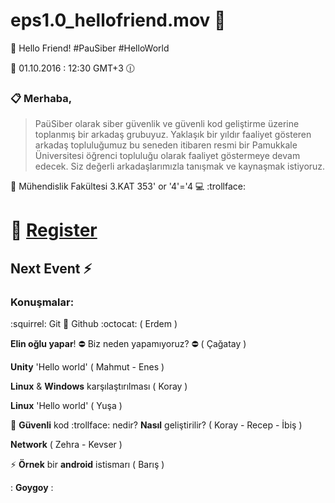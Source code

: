 # eps1.0_hellofriend.mov :movie_camera:


:mega: Hello Friend!  #PauSiber #HelloWorld


:calendar: 01.10.2016 : 12:30 GMT+3 :clock1230:

### :clipboard: Merhaba,
> PaüSiber olarak siber güvenlik ve güvenli kod  geliştirme üzerine toplanmış bir arkadaş grubuyuz.
Yaklaşık bir yıldır faaliyet gösteren arkadaş topluluğumuz bu seneden itibaren resmi bir Pamukkale Üniversitesi öğrenci topluluğu olarak faaliyet göstermeye devam edecek. Siz değerli arkadaşlarımızla tanışmak ve kaynaşmak istiyoruz.


:school: Mühendislik Fakültesi 3.KAT 353' or '4'='4 💻 :trollface:


# :link: [Register](http://pausiber.xyz/register)

Next Event :zap:
--------------------------------

### Konuşmalar:

:squirrel: Git :link: Github :octocat: ( Erdem )

**Elin oğlu yapar**! :no_entry: Biz neden yapamıyoruz? :no_entry: ( Çağatay )

**Unity** 'Hello world' ( Mahmut - Enes )

**Linux** & **Windows** karşılaştırılması ( Koray )

**Linux** 'Hello world' ( Yuşa )

:closed_lock_with_key: **Güvenli** kod :trollface:  nedir? **Nasıl** geliştirilir? ( Koray - Recep - İbiş )

**Network** ( Zehra - Kevser )

:zap: **Örnek** bir **android** istismarı ( Barış )

: **Goygoy** :

